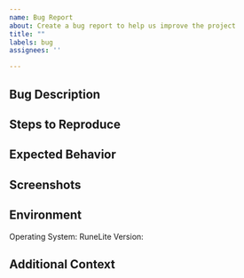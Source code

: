 ```yaml
---
name: Bug Report
about: Create a bug report to help us improve the project
title: ""
labels: bug
assignees: ''

---
```


## Bug Description
<!---
A clear and concise description of what the bug is.
-->

## Steps to Reproduce
<!---
Steps to reproduce the behavior:
1.  Go to '...'
2.  Click on '....'
3.  See error
-->

## Expected Behavior
<!---
A clear and concise description of what is expected to happen.
-->

## Screenshots
<!---
If applicable, add screenshots to help further explain the issue.
-->

## Environment
<!---
Include what Operating System and RuneLite version was used in discovering this bug.
Include any other relevant environment details if applicable.
-->
Operating System: 
RuneLite Version: 

## Additional Context
<!---
Add any other context about the issue here.
-->
